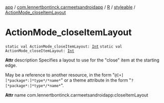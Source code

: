[app](../../../index.md) / [com.lennertbontinck.carmeetsandroidapp](../../index.md) / [R](../index.md) / [styleable](index.md) / [ActionMode_closeItemLayout](./-action-mode_close-item-layout.md)

# ActionMode_closeItemLayout

`static val ActionMode_closeItemLayout: `[`Int`](https://kotlinlang.org/api/latest/jvm/stdlib/kotlin/-int/index.html)
`static val ActionMode_closeItemLayout: `[`Int`](https://kotlinlang.org/api/latest/jvm/stdlib/kotlin/-int/index.html)

**Attr**
description Specifies a layout to use for the "close" item at the starting edge.

May be a reference to another resource, in the form "`@[+][*package*:]*type*/*name*`" or a theme attribute in the form "`?[*package*:]*type*/*name*`".

**Attr**
name com.lennertbontinck.carmeetsandroidapp:closeItemLayout

